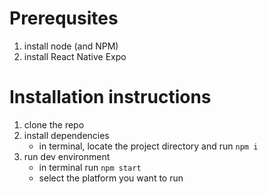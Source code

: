 # Prerequsites

 1. install node (and NPM)
 2. install React Native Expo

# Installation instructions

 1. clone the repo
 2. install dependencies 
	 -  in terminal, locate the project directory and run `npm i`
 3. run dev environment
	 - in terminal run `npm start`
	 - select the platform you want to run
